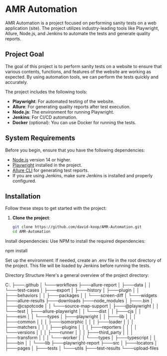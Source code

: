 # AMR Automation

AMR Automation is a project focused on performing sanity tests on a web application (site). The project utilizes industry-leading tools like Playwright, Allure, Node.js, and Jenkins to automate the tests and generate quality reports.

## Project Goal

The goal of this project is to perform sanity tests on a website to ensure that various contents, functions, and features of the website are working as expected. By using automation tools, we can perform the tests quickly and accurately.

The project includes the following tools:
- **Playwright**: For automated testing of the website.
- **Allure**: For generating quality reports after test execution.
- **Node.js**: The environment for running Playwright.
- **Jenkins**: For CI/CD automation.
- **Docker** (optional): You can use Docker for running the tests.

## System Requirements

Before you begin, ensure that you have the following dependencies:
- [Node.js](https://nodejs.org/) version 14 or higher.
- [Playwright](https://playwright.dev/) installed in the project.
- [Allure CLI](https://allure.qatools.ru/) for generating test reports.
- If you are using Jenkins, make sure Jenkins is installed and properly configured.

## Installation

Follow these steps to get started with the project:

1. **Clone the project**:
   ```bash
   git clone https://github.com/david-koop/AMR-Automation.git
   cd AMR-Automation

Install dependencies: Use NPM to install the required dependencies:

npm install

Set up the environment: If needed, create an .env file in the root directory of the project. This file will be loaded by Jenkins before running the tests.

Directory Structure
Here's a general overview of the project directory:

C:.
├───.github
│   └───workflows
├───allure-report
│   ├───data
│   │   └───test-cases
│   ├───export
│   ├───history
│   ├───plugin
│   │   ├───behaviors
│   │   ├───packages
│   │   └───screen-diff
│   └───widgets
├───allure-results
├───downloads
├───node_modules
│   ├───.bin
│   ├───@cspotcode
│   │   └───source-map-support
│   ├───@playwright
│   │   └───test
│   ├───allure-playwright
│   │   └───dist
│   │       ├───cjs
│   │       ├───esm
│   │       └───types
│   ├───playwright
│   │   ├───lib
│   │   │   ├───common
│   │   │   ├───isomorphic
│   │   │   ├───loader
│   │   │   ├───matchers
│   │   │   ├───plugins
│   │   │   ├───reporters
│   │   │   │   └───versions
│   │   │   ├───runner
│   │   │   ├───third_party
│   │   │   ├───transform
│   │   │   └───worker
│   │   └───types
│   ├───typescript
│   │   ├───bin
│   │   └───lib
├───playwright-report
├───src
│   ├───locators
│   ├───pages
│   ├───tests
│   └───utils
├───test-results
└───upload-files
